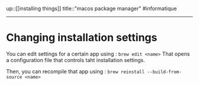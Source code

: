 up::[[installing things]]
title::"macos package manager"
#informatique 

----

# Changing installation settings
You can edit settings for a certain app using : 
`brew edit <name>`
That opens a configuration file that controls taht installation settings.

Then, you can recompile that app using :
`brew reinstall --build-from-source <name>`
